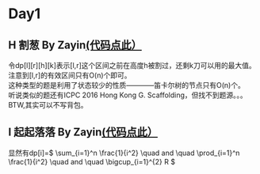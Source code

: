 # Day1
## H 割葱 By Zayin[(代码点此）](https://paste.ubuntu.com/p/xxbz9mT2PM/)
  令dp[l][r][h][k]表示[l,r]这个区间之前在高度h被割过，还剩k刀可以用的最大值。注意到[l,r]的有效区间只有O(n)个即可。  
  这种类型的题是利用了状态较少的性质————笛卡尔树的节点只有O(n)个。  
  听说类似的题还有ICPC 2016 Hong Kong G. Scaffolding，但找不到题源。。。  
  BTW,其实可以不写背包。  

## I 起起落落 By Zayin[(代码点此）](https://paste.ubuntu.com/p/Mq2GGk5mwK/)
  显然有dp[i]=$ \sum_{i=1}^n \frac{1}{i^2} \quad and \quad \prod_{i=1}^n \frac{1}{i^2} \quad and \quad \bigcup_{i=1}^{2} R $
 
